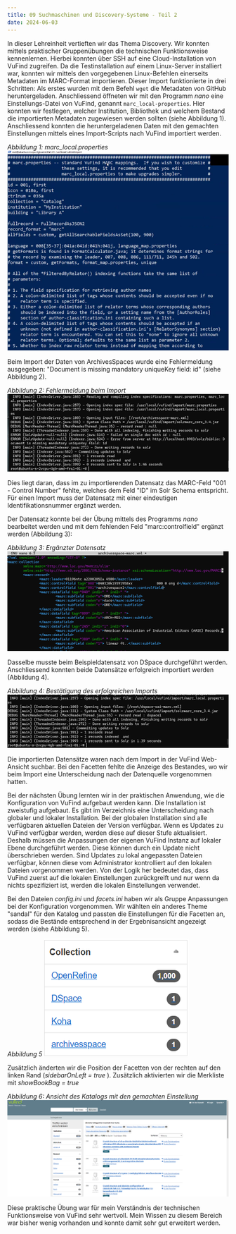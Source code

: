 ```yaml
---
title: 09 Suchmaschinen und Discovery-Systeme - Teil 2 
date: 2024-06-03
---
```


In dieser Lehreinheit vertieften wir das Thema Discovery. Wir konnten mittels praktischer Gruppenübungen die technischen Funktionsweise kennenlernen. Hierbei konnten über SSH auf eine Cloud-Installation von VuFind zugreifen. Da die Testinstallation auf einem Linux-Server installiert war, konnten wir mittels den vorgegebenen Linux-Befehlen einerseits Metadaten im MARC-Format importieren. Dieser Import funktionierte in drei Schritten: Als erstes wurden mit dem Befehl ```wget``` die Metadaten von GitHub heruntergeladen. Anschliessend öffneten wir mit den Programm *nano* eine Einstellungs-Datei von VuFind, genannt ```marc_local-properties```. Hier konnten wir festlegen, welcher Institution, Bibliothek und welchem Bestand die importierten Metadaten zugewiesen werden sollten (siehe Abbildung 1). Anschliessend konnten die heruntergeladenen Daten mit den gemachten Einstellungen mittels eines Import-Scripts nach VuFind importiert werden. 

*Abbildung 1: marc_local.properties*
![Abbildung 1](https://raw.githubusercontent.com/martinahediger/bain_lerntagebuch/master/_posts/Pasted%20image%2020240603094551.png)

Beim Import der Daten von ArchivesSpaces wurde eine Fehlermeldung ausgegeben: "Document is missing mandatory uniqueKey field: id" (siehe Abbildung 2).

*Abbildung 2: Fehlermeldung beim Import*
![Abbildung 2](https://raw.githubusercontent.com/martinahediger/bain_lerntagebuch/master/_posts/Pasted%20image%2020240605084656.png)

Dies liegt daran, dass im zu importierenden Datensatz das MARC-Feld "001 - Control Number" fehlte, welches dem Feld "ID" im Solr Schema entspricht. Für einen Import muss der Datensatz mit einer eindeutigen Identifikationsnummer ergänzt werden. 

Der Datensatz konnte bei der Übung mittels des Programms *nano* bearbeitet werden und mit dem fehlenden Feld "marc:controlfield" ergänzt werden (Abbildung 3):

*Abbildung 3: Ergänzter Datensatz*
![Abbildung 3](https://raw.githubusercontent.com/martinahediger/bain_lerntagebuch/master/_posts/Pasted%20image%2020240603095354.png)

Dasselbe musste beim Beispieldatensatz von DSpace durchgeführt werden.  Anschliessend konnten beide Datensätze erfolgreich importiert werden (Abbildung 4). 

*Abbildung 4: Bestätigung des erfolgreichen Imports* 
![Pasted image 20240603095824.png](https://raw.githubusercontent.com/martinahediger/bain_lerntagebuch/master/_posts/Pasted%20image%2020240603095824.png)

Die importierten Datensätze waren nach dem Import in der VuFind Web-Ansicht suchbar. Bei den Facetten fehlte die Anzeige des Bestandes, wo wir beim Import eine Unterscheidung nach der Datenquelle vorgenommen hatten. 

Bei der nächsten Übung lernten wir in der praktischen Anwendung, wie die Konfiguration von VuFind aufgebaut werden kann. Die Installation ist zweistufig aufgebaut. Es gibt im Verzeichnis eine Unterscheidung nach globaler und lokaler Installation. Bei der globalen Installation sind alle verfügbaren aktuellen Dateien der Version verfügbar. Wenn es Updates zu VuFind verfügbar werden, werden diese auf dieser Stufe aktualisiert. Deshalb müssen die Anpassungen der eigenen VuFind Instanz auf lokaler Ebene durchgeführt werden. Diese können durch ein Update nicht überschrieben werden. Sind Updates zu lokal angepassten Dateien verfügbar, können diese vom Administrator kontrolliert auf den lokalen Dateien vorgenommen werden. Von der Logik her bedeutet das, dass VuFind zuerst auf die lokalen Einstellungen zurückgreift und nur wenn da nichts spezifiziert ist, werden die lokalen Einstellungen verwendet.

Bei den Dateien *config.ini* und *facets.ini* haben wir als Gruppe Anpassungen bei der Konfiguration vorgenommen. Wir wählten ein anderes Theme "sandal" für den Katalog und passten die Einstellungen für die Facetten an, sodass die Bestände entsprechend in der Ergebnisansicht angezeigt werden (siehe Abbildung 5).

*Abbildung 5*
![Abbildung 5](https://raw.githubusercontent.com/martinahediger/bain_lerntagebuch/master/_posts/Pasted%20image%2020240605092518.png)

Zusätzlich änderten wir die Position der Facetten von der rechten auf den linken Rand (*sidebarOnLeft = true* ). Zusätzlich aktivierten wir die Merkliste mit *showBookBag = true*

*Abbildung 6: Ansicht des Katalogs mit den gemachten Einstellung*
![Abbildung 6](https://raw.githubusercontent.com/martinahediger/bain_lerntagebuch/master/_posts/Pasted%20image%2020240603112719.png)

Diese praktische Übung war für mein Verständnis der technischen Funktionsweise von VuFind sehr wertvoll. Mein Wissen zu diesem Bereich war bisher wenig vorhanden und konnte damit sehr gut erweitert werden.  
